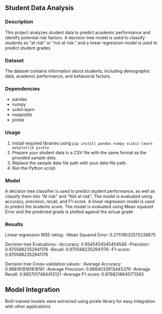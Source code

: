 ## Student Data Analysis

### Description
This project analyzes student data to predict academic performance and identify potential risk factors. A decision tree model is used to classify students as "at risk" or "not at risk." and a linear regression model is used to predict student grades

### Dataset
The dataset contains information about students, including demographic data, academic performance, and behavioral factors.

### Dependencies
* pandas
* numpy
* scikit-learn
* matplotlib
* pickle

### Usage
1. Install required libraries using `pip install pandas numpy scikit-learn matplotlib pickle`
2. Prepare your student data in a CSV file with the same format as the provided sample data.
3. Replace the sample data file path with your data file path.
4. Run the Python script.

### Model
A decision tree classifier is used to predict student performance, as well as classify them into "At risk" and "Not at risk". The model is evaluated using accuracy, precision, recall, and F1-score.
A linear regression model is used to predict the students score. The model is evaluated using Mean squared Error and the predicted grade is plotted against the actual grade

### Results
Linear regression MSE rating:
	-Mean Squared Error: 0.27519532575238875
 
Decision tree Evaluations: 
 	-Accuracy: 0.9545454545454546
	-Precision: 0.9705882352941176
	-Recall: 0.9705882352941176
	-F1-score: 0.9705882352941176
 
Decision tree Cross-validation values: 
	-Average Accuracy: 0.9681818181818181
	-Average Precision: 0.9884033613445379
	-Average Recall: 0.9657017484413121
	-Average F1-score: 0.9768218645171393


##  Model Integration
Both trained models were extracted using pickle library for easy integration with other applications 
